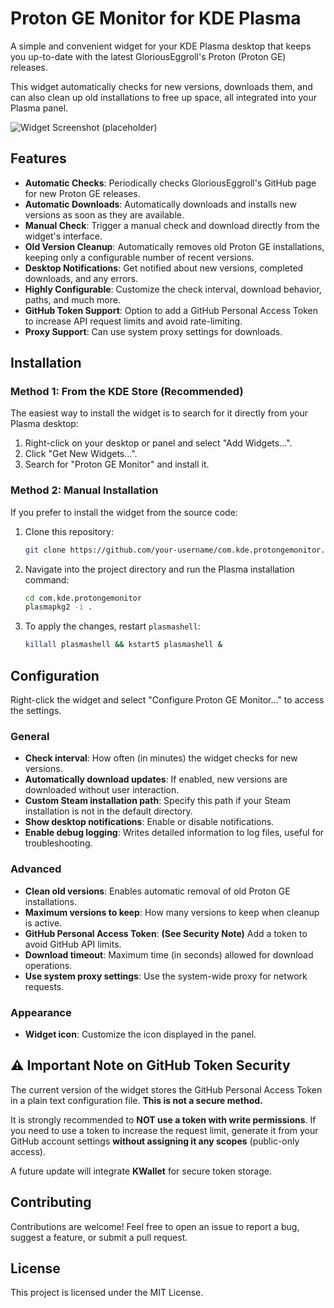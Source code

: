 # Proton GE Monitor for KDE Plasma

A simple and convenient widget for your KDE Plasma desktop that keeps you up-to-date with the latest GloriousEggroll's Proton (Proton GE) releases.

This widget automatically checks for new versions, downloads them, and can also clean up old installations to free up space, all integrated into your Plasma panel.

![Widget Screenshot (placeholder)](https://raw.githubusercontent.com/your-username/com.kde.protongemonitor/main/screenshot.png) <!-- TODO: Replace with a real screenshot! -->

## Features

*   **Automatic Checks**: Periodically checks GloriousEggroll's GitHub page for new Proton GE releases.
*   **Automatic Downloads**: Automatically downloads and installs new versions as soon as they are available.
*   **Manual Check**: Trigger a manual check and download directly from the widget's interface.
*   **Old Version Cleanup**: Automatically removes old Proton GE installations, keeping only a configurable number of recent versions.
*   **Desktop Notifications**: Get notified about new versions, completed downloads, and any errors.
*   **Highly Configurable**: Customize the check interval, download behavior, paths, and much more.
*   **GitHub Token Support**: Option to add a GitHub Personal Access Token to increase API request limits and avoid rate-limiting.
*   **Proxy Support**: Can use system proxy settings for downloads.

## Installation

### Method 1: From the KDE Store (Recommended)

The easiest way to install the widget is to search for it directly from your Plasma desktop:
1.  Right-click on your desktop or panel and select "Add Widgets...".
2.  Click "Get New Widgets...".
3.  Search for "Proton GE Monitor" and install it.

### Method 2: Manual Installation

If you prefer to install the widget from the source code:
1.  Clone this repository:
    ```bash
    git clone https://github.com/your-username/com.kde.protongemonitor.git
    ```
2.  Navigate into the project directory and run the Plasma installation command:
    ```bash
    cd com.kde.protongemonitor
    plasmapkg2 -i .
    ```
3.  To apply the changes, restart `plasmashell`:
    ```bash
    killall plasmashell && kstart5 plasmashell &
    ```

## Configuration

Right-click the widget and select "Configure Proton GE Monitor..." to access the settings.

### General
*   **Check interval**: How often (in minutes) the widget checks for new versions.
*   **Automatically download updates**: If enabled, new versions are downloaded without user interaction.
*   **Custom Steam installation path**: Specify this path if your Steam installation is not in the default directory.
*   **Show desktop notifications**: Enable or disable notifications.
*   **Enable debug logging**: Writes detailed information to log files, useful for troubleshooting.

### Advanced
*   **Clean old versions**: Enables automatic removal of old Proton GE installations.
*   **Maximum versions to keep**: How many versions to keep when cleanup is active.
*   **GitHub Personal Access Token**: **(See Security Note)** Add a token to avoid GitHub API limits.
*   **Download timeout**: Maximum time (in seconds) allowed for download operations.
*   **Use system proxy settings**: Use the system-wide proxy for network requests.

### Appearance
*   **Widget icon**: Customize the icon displayed in the panel.

## ⚠️ Important Note on GitHub Token Security

The current version of the widget stores the GitHub Personal Access Token in a plain text configuration file. **This is not a secure method.**

It is strongly recommended to **NOT use a token with write permissions**. If you need to use a token to increase the request limit, generate it from your GitHub account settings **without assigning it any scopes** (public-only access).

A future update will integrate **KWallet** for secure token storage.

## Contributing

Contributions are welcome! Feel free to open an issue to report a bug, suggest a feature, or submit a pull request.

## License

This project is licensed under the MIT License.
